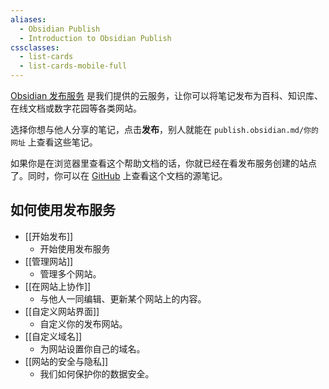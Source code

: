 ```yaml
---
aliases:
  - Obsidian Publish
  - Introduction to Obsidian Publish
cssclasses:
  - list-cards
  - list-cards-mobile-full
---
```


[Obsidian 发布服务](https://obsidian.md/publish) 是我们提供的云服务，让你可以将笔记发布为百科、知识库、在线文档或数字花园等各类网站。

选择你想与他人分享的笔记，点击**发布**，别人就能在 `publish.obsidian.md/你的网址` 上查看这些笔记。

如果你是在浏览器里查看这个帮助文档的话，你就已经在看发布服务创建的站点了。同时，你可以在 [GitHub](https://github.com/obsidianmd/obsidian-docs) 上查看这个文档的源笔记。

## 如何使用发布服务

- [[开始发布]]
	- 开始使用发布服务
- [[管理网站]]
	- 管理多个网站。
- [[在网站上协作]]
	- 与他人一同编辑、更新某个网站上的内容。
- [[自定义网站界面]]
	- 自定义你的发布网站。
- [[自定义域名]]
	- 为网站设置你自己的域名。
- [[网站的安全与隐私]]
	- 我们如何保护你的数据安全。